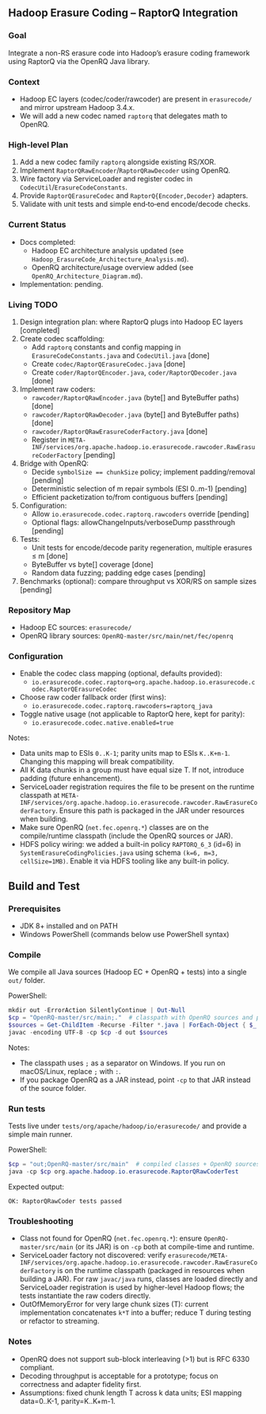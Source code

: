 ## Hadoop Erasure Coding – RaptorQ Integration

### Goal
Integrate a non-RS erasure code into Hadoop’s erasure coding framework using RaptorQ via the OpenRQ Java library.

### Context
- Hadoop EC layers (codec/coder/rawcoder) are present in `erasurecode/` and mirror upstream Hadoop 3.4.x.
- We will add a new codec named `raptorq` that delegates math to OpenRQ.

### High-level Plan
1. Add a new codec family `raptorq` alongside existing RS/XOR.
2. Implement `RaptorQRawEncoder`/`RaptorQRawDecoder` using OpenRQ.
3. Wire factory via ServiceLoader and register codec in `CodecUtil`/`ErasureCodeConstants`.
4. Provide `RaptorQErasureCodec` and `RaptorQ{Encoder,Decoder}` adapters.
5. Validate with unit tests and simple end‑to‑end encode/decode checks.

### Current Status
- Docs completed:
  - Hadoop EC architecture analysis updated (see `Hadoop_ErasureCode_Architecture_Analysis.md`).
  - OpenRQ architecture/usage overview added (see `OpenRQ_Architecture_Diagram.md`).
- Implementation: pending.

### Living TODO 
1. Design integration plan: where RaptorQ plugs into Hadoop EC layers [completed]
2. Create codec scaffolding:
   - Add `raptorq` constants and config mapping in `ErasureCodeConstants.java` and `CodecUtil.java` [done]
   - Create `codec/RaptorQErasureCodec.java` [done]
   - Create `coder/RaptorQEncoder.java`, `coder/RaptorQDecoder.java` [done]
3. Implement raw coders:
   - `rawcoder/RaptorQRawEncoder.java` (byte[] and ByteBuffer paths) [done]
   - `rawcoder/RaptorQRawDecoder.java` (byte[] and ByteBuffer paths) [done]
   - `rawcoder/RaptorQRawErasureCoderFactory.java` [done]
   - Register in `META-INF/services/org.apache.hadoop.io.erasurecode.rawcoder.RawErasureCoderFactory` [pending]
4. Bridge with OpenRQ:
   - Decide `symbolSize == chunkSize` policy; implement padding/removal [pending]
   - Deterministic selection of m repair symbols (ESI 0..m-1) [pending]
   - Efficient packetization to/from contiguous buffers [pending]
5. Configuration:
   - Allow `io.erasurecode.codec.raptorq.rawcoders` override [pending]
   - Optional flags: allowChangeInputs/verboseDump passthrough [pending]
6. Tests:
   - Unit tests for encode/decode parity regeneration, multiple erasures ≤ m [done]
   - ByteBuffer vs byte[] coverage [done]
   - Random data fuzzing; padding edge cases [pending]
7. Benchmarks (optional): compare throughput vs XOR/RS on sample sizes [pending]

### Repository Map
- Hadoop EC sources: `erasurecode/`
- OpenRQ library sources: `OpenRQ-master/src/main/net/fec/openrq`

### Configuration
- Enable the codec class mapping (optional, defaults provided):
  - `io.erasurecode.codec.raptorq=org.apache.hadoop.io.erasurecode.codec.RaptorQErasureCodec`
- Choose raw coder fallback order (first wins):
  - `io.erasurecode.codec.raptorq.rawcoders=raptorq_java`
- Toggle native usage (not applicable to RaptorQ here, kept for parity):
  - `io.erasurecode.codec.native.enabled=true`

Notes:
- Data units map to ESIs `0..K-1`; parity units map to ESIs `K..K+m-1`. Changing this mapping will break compatibility.
- All K data chunks in a group must have equal size T. If not, introduce padding (future enhancement).
- ServiceLoader registration requires the file to be present on the runtime classpath at `META-INF/services/org.apache.hadoop.io.erasurecode.rawcoder.RawErasureCoderFactory`. Ensure this path is packaged in the JAR under resources when building.
- Make sure OpenRQ (`net.fec.openrq.*`) classes are on the compile/runtime classpath (include the OpenRQ sources or JAR).
- HDFS policy wiring: we added a built-in policy `RAPTORQ_6_3` (id=6) in `SystemErasureCodingPolicies.java` using schema `(k=6, m=3, cellSize=1MB)`. Enable it via HDFS tooling like any built-in policy.

## Build and Test

### Prerequisites
- JDK 8+ installed and on PATH
- Windows PowerShell (commands below use PowerShell syntax)

### Compile
We compile all Java sources (Hadoop EC + OpenRQ + tests) into a single `out/` folder.

PowerShell:

```powershell
mkdir out -ErrorAction SilentlyContinue | Out-Null
$cp = "OpenRQ-master/src/main;."  # classpath with OpenRQ sources and project root
$sources = Get-ChildItem -Recurse -Filter *.java | ForEach-Object { $_.FullName }
javac -encoding UTF-8 -cp $cp -d out $sources
```

Notes:
- The classpath uses `;` as a separator on Windows. If you run on macOS/Linux, replace `;` with `:`.
- If you package OpenRQ as a JAR instead, point `-cp` to that JAR instead of the source folder.

### Run tests
Tests live under `tests/org/apache/hadoop/io/erasurecode/` and provide a simple main runner.

PowerShell:

```powershell
$cp = "out;OpenRQ-master/src/main"  # compiled classes + OpenRQ sources on classpath
java -cp $cp org.apache.hadoop.io.erasurecode.RaptorQRawCoderTest
```

Expected output:

```
OK: RaptorQRawCoder tests passed
```

### Troubleshooting
- Class not found for OpenRQ (`net.fec.openrq.*`): ensure `OpenRQ-master/src/main` (or its JAR) is on `-cp` both at compile-time and runtime.
- ServiceLoader factory not discovered: verify `erasurecode/META-INF/services/org.apache.hadoop.io.erasurecode.rawcoder.RawErasureCoderFactory` is on the runtime classpath (packaged in resources when building a JAR). For raw `javac/java` runs, classes are loaded directly and ServiceLoader registration is used by higher-level Hadoop flows; the tests instantiate the raw coders directly.
- OutOfMemoryError for very large chunk sizes (T): current implementation concatenates `k*T` into a buffer; reduce T during testing or refactor to streaming.

### Notes
- OpenRQ does not support sub-block interleaving (>1) but is RFC 6330 compliant.
- Decoding throughput is acceptable for a prototype; focus on correctness and adapter fidelity first.
- Assumptions: fixed chunk length T across k data units; ESI mapping data=0..K-1, parity=K..K+m-1.


